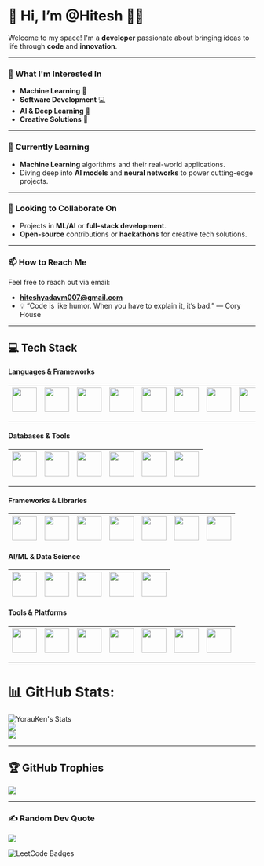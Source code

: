 # 👋 Hi, I’m @Hitesh 👨‍💻

Welcome to my space! I'm a **developer** passionate about bringing ideas to life through **code** and **innovation**.

---

### 👀 **What I'm Interested In**
- **Machine Learning** 🧠
- **Software Development** 💻
- **AI & Deep Learning** 🤖
- **Creative Solutions** 🚀

---

### 🌱 **Currently Learning**
- **Machine Learning** algorithms and their real-world applications.
- Diving deep into **AI models** and **neural networks** to power cutting-edge projects.

---

### 💞️ **Looking to Collaborate On**
- Projects in **ML/AI** or **full-stack development**.
- **Open-source** contributions or **hackathons** for creative tech solutions.

---

### 📫 **How to Reach Me**
Feel free to reach out via email:
- **hiteshyadavm007@gmail.com**
- 💡 “Code is like humor. When you have to explain it, it’s bad.” — Cory House
---

## 💻 **Tech Stack**
#### Languages & Frameworks

| <img src="https://skillicons.dev/icons?i=c" width="50" height="50"> | <img src="https://skillicons.dev/icons?i=cpp" width="50" height="50"> | <img src="https://skillicons.dev/icons?i=python" width="50" height="50"> | <img src="https://skillicons.dev/icons?i=java" width="50" height="50"> | <img src="https://skillicons.dev/icons?i=js" width="50" height="50"> |<img src="https://skillicons.dev/icons?i=ts" width="50" height="50"> | <img src="https://skillicons.dev/icons?i=html" width="50" height="50"> | <img src="https://skillicons.dev/icons?i=rust" width="50" height="50"> |
|---|---|---|---|---|---|---|---|


---

#### Databases & Tools
| <img src="https://skillicons.dev/icons?i=mongodb" width="50" height="50"> | <img src="https://skillicons.dev/icons?i=mysql" width="50" height="50"> | <img src="https://skillicons.dev/icons?i=postgres" width="50" height="50"> | <img src="https://skillicons.dev/icons?i=supabase" width="50" height="50"> |<img src="https://skillicons.dev/icons?i=sqlite" width="50" height="50"> | <img src="https://skillicons.dev/icons?i=prisma" width="50" height="50"> |
|---|---|---|---|---|---|

---

#### Frameworks & Libraries
| <img src="https://skillicons.dev/icons?i=react" width="50" height="50"> | <img src="https://skillicons.dev/icons?i=nodejs" width="50" height="50"> | <img src="https://skillicons.dev/icons?i=express" width="50" height="50"> | <img src="https://skillicons.dev/icons?i=spring" width="50" height="50"> |<img src="https://skillicons.dev/icons?i=tailwind" width="50" height="50"> | <img src="https://skillicons.dev/icons?i=vercel" width="50" height="50"> |<img src="https://skillicons.dev/icons?i=nextjs" width="50" height="50"> | 
|---|---|---|---|---|---|---|

#### AI/ML & Data Science
| <img src="https://skillicons.dev/icons?i=pytorch" width="50" height="50"> | <img src="https://github.com/marwin1991/profile-technology-icons/assets/76012086/4ec200c2-acdf-4c42-b419-cd49cba3d09f" width="50" height="50"> | <img src="https://github.com/marwin1991/profile-technology-icons/assets/76012086/24b02d77-2f28-43c7-b5d6-e15e3395851b" width="50" height="50"> | <img src="https://skillicons.dev/icons?i=sklearn" width="50" height="50"> |<img src="https://skillicons.dev/icons?i=opencv" width="50" height="50"> |
|---|---|---|---|---|

#### Tools & Platforms
| <img src="https://skillicons.dev/icons?i=git" width="50" height="50"> |  <img src="https://skillicons.dev/icons?i=postman" width="50" height="50"> | <img src="https://skillicons.dev/icons?i=anaconda" width="50" height="50"> |<img src="https://skillicons.dev/icons?i=docker" width="50" height="50"> | <img src="https://skillicons.dev/icons?i=kubernetes" width="50" height="50"> | <img src="https://skillicons.dev/icons?i=cmake" width="50" height="50"> |<img src="https://skillicons.dev/icons?i=jenkins" width="50" height="50"> |
|---|---|---|---|---|---|---|
---

# 📊 GitHub Stats:
![YorauKen's Stats](https://github-readme-stats.vercel.app/api?username=YorauKen&theme=midnight-purple&show_icons=true&hide_border=false&count_private=true)<br/>
![](https://github-readme-streak-stats.herokuapp.com/?user=YorauKen&theme=midnight-purple&hide_border=false)<br/>
![](https://github-readme-stats.vercel.app/api/top-langs/?username=YorauKen&theme=midnight-purple&hide_border=false&include_all_commits=true&count_private=true&layout=compact)

---

## 🏆 GitHub Trophies
![](https://github-profile-trophy.vercel.app/?username=YorauKen&theme=shades-of-purple&no-frame=false&no-bg=false&margin-w=4)

---
### ✍️ Random Dev Quote
![](https://quotes-github-readme.vercel.app/api?type=horizontal&theme=tokyonight)




<!---
HiteshYadav007/HiteshYadav007 is a ✨ special ✨ repository because its `README.md` (this file) appears on your GitHub profile.
You can click the Preview link to take a look at your changes.
--->


<img src="https://leetcode-badge-showcase.vercel.app/api?username=hiteshyadavm007&theme=dark&border=no-border&animated=true" alt="LeetCode Badges"/> 
<!---<img src="https://leetcard.jacoblin.cool/hiteshyadavm007?theme=dark&font=Red%20Hat%20Text" alt="stats"/>--->

